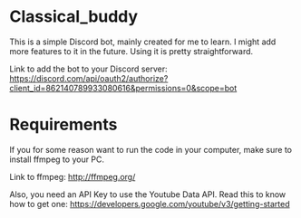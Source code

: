 # Classical_buddy

This is a simple Discord bot, mainly created for me to learn. I might add more features to it in the future. Using it is pretty straightforward.

Link to add the bot to your Discord server: https://discord.com/api/oauth2/authorize?client_id=862140789933080616&permissions=0&scope=bot

# Requirements
If you for some reason want to run the code in your computer, make sure to install ffmpeg to your PC.

Link to ffmpeg: http://ffmpeg.org/

Also, you need an API Key to use the Youtube Data API. Read this to know how to get one: https://developers.google.com/youtube/v3/getting-started


